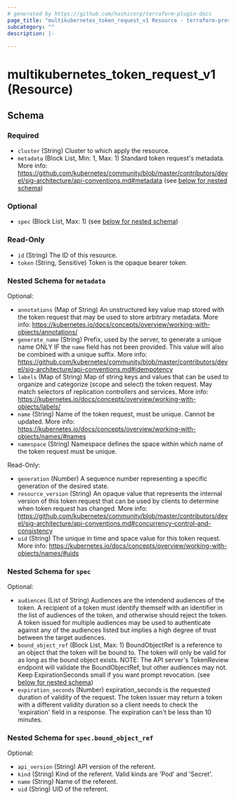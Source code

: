 ```yaml
---
# generated by https://github.com/hashicorp/terraform-plugin-docs
page_title: "multikubernetes_token_request_v1 Resource - terraform-provider-multikubernetes"
subcategory: ""
description: |-
  
---
```


# multikubernetes_token_request_v1 (Resource)





<!-- schema generated by tfplugindocs -->
## Schema

### Required

- `cluster` (String) Cluster to which apply the resource.
- `metadata` (Block List, Min: 1, Max: 1) Standard token request's metadata. More info: https://github.com/kubernetes/community/blob/master/contributors/devel/sig-architecture/api-conventions.md#metadata (see [below for nested schema](#nestedblock--metadata))

### Optional

- `spec` (Block List, Max: 1) (see [below for nested schema](#nestedblock--spec))

### Read-Only

- `id` (String) The ID of this resource.
- `token` (String, Sensitive) Token is the opaque bearer token.

<a id="nestedblock--metadata"></a>
### Nested Schema for `metadata`

Optional:

- `annotations` (Map of String) An unstructured key value map stored with the token request that may be used to store arbitrary metadata. More info: https://kubernetes.io/docs/concepts/overview/working-with-objects/annotations/
- `generate_name` (String) Prefix, used by the server, to generate a unique name ONLY IF the `name` field has not been provided. This value will also be combined with a unique suffix. More info: https://github.com/kubernetes/community/blob/master/contributors/devel/sig-architecture/api-conventions.md#idempotency
- `labels` (Map of String) Map of string keys and values that can be used to organize and categorize (scope and select) the token request. May match selectors of replication controllers and services. More info: https://kubernetes.io/docs/concepts/overview/working-with-objects/labels/
- `name` (String) Name of the token request, must be unique. Cannot be updated. More info: https://kubernetes.io/docs/concepts/overview/working-with-objects/names/#names
- `namespace` (String) Namespace defines the space within which name of the token request must be unique.

Read-Only:

- `generation` (Number) A sequence number representing a specific generation of the desired state.
- `resource_version` (String) An opaque value that represents the internal version of this token request that can be used by clients to determine when token request has changed. More info: https://github.com/kubernetes/community/blob/master/contributors/devel/sig-architecture/api-conventions.md#concurrency-control-and-consistency
- `uid` (String) The unique in time and space value for this token request. More info: https://kubernetes.io/docs/concepts/overview/working-with-objects/names/#uids


<a id="nestedblock--spec"></a>
### Nested Schema for `spec`

Optional:

- `audiences` (List of String) Audiences are the intendend audiences of the token. A recipient of a token must identify themself with an identifier in the list of audiences of the token, and otherwise should reject the token. A token issued for multiple audiences may be used to authenticate against any of the audiences listed but implies a high degree of trust between the target audiences.
- `bound_object_ref` (Block List, Max: 1) BoundObjectRef is a reference to an object that the token will be bound to. The token will only be valid for as long as the bound object exists. NOTE: The API server's TokenReview endpoint will validate the BoundObjectRef, but other audiences may not. Keep ExpirationSeconds small if you want prompt revocation. (see [below for nested schema](#nestedblock--spec--bound_object_ref))
- `expiration_seconds` (Number) expiration_seconds is the requested duration of validity of the request. The token issuer may return a token with a different validity duration so a client needs to check the 'expiration' field in a response. The expiration can't be less than 10 minutes.

<a id="nestedblock--spec--bound_object_ref"></a>
### Nested Schema for `spec.bound_object_ref`

Optional:

- `api_version` (String) API version of the referent.
- `kind` (String) Kind of the referent. Valid kinds are 'Pod' and 'Secret'.
- `name` (String) Name of the referent.
- `uid` (String) UID of the referent.

